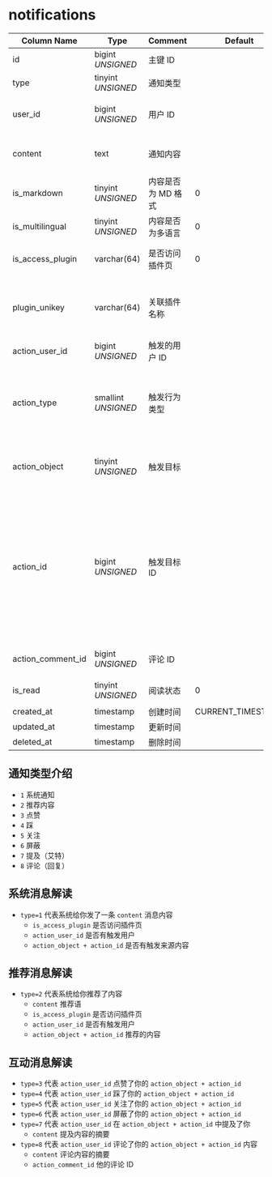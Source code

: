 # notifications

| Column Name | Type | Comment | Default | Null | Remark |
| --- | --- | --- | --- | --- | --- |
| id | bigint *UNSIGNED* | 主键 ID |  | NO | Auto Increment |
| type | tinyint *UNSIGNED* | 通知类型 |  | NO |  |
| user_id | bigint *UNSIGNED* | 用户 ID |  | NO | 关联字段 [users->id](../users/users.md)，这条通知属于谁 |
| content | text | 通知内容 |  | YES | 涉及到帖子或评论时，可存储摘要内容 |
| is_markdown | tinyint *UNSIGNED* | 内容是否为 MD 格式 | 0 | NO | 0.否 / 1.是 |
| is_multilingual | tinyint *UNSIGNED* | 内容是否为多语言 | 0 | NO | 0.否 / 1.是 |
| is_access_plugin | varchar(64) | 是否访问插件页 | 0 | NO | 将输出 plugin_unikey 的访问地址 |
| plugin_unikey | varchar(64) | 关联插件名称 |  | YES | 关联字段 [plugins->unikey](../plugins/plugins.md)<br>由哪个插件生成的通知消息 |
| action_user_id | bigint *UNSIGNED* | 触发的用户 ID |  | YES | 关联字段 [users->id](../users/users.md) |
| action_type | smallint *UNSIGNED* | 触发行为类型 |  | YES | 1.点赞 2.点踩 3.关注 4.屏蔽 5.发表 6.编辑 7.删除 8.置顶 9.设精 10.管理 |
| action_object | tinyint *UNSIGNED* | 触发目标 |  | YES | 1.用户 / 2.小组 / 3.话题 / 4.帖子 / 5.评论 |
| action_id | bigint *UNSIGNED* | 触发目标 ID |  | YES | 这条通知来源由哪个内容<br>1.关联字段 [users->id](../users/users.md)<br>2.关联字段 [groups->id](../contents/groups.md)<br>3.关联字段 [hashtags->id](../contents/hashtags.md)<br>4.关联字段 [posts->id](../contents/posts.md)<br>5.关联字段 [comments->id](../contents/comments.md) |
| action_comment_id | bigint *UNSIGNED* | 评论 ID |  | YES | 关联字段 [comments->id](../contents/comments.md) |
| is_read | tinyint *UNSIGNED* | 阅读状态 | 0 | NO | 0.未读 / 1.已读 |
| created_at | timestamp | 创建时间 | CURRENT_TIMESTAMP | NO |  |
| updated_at | timestamp | 更新时间 |  | YES |  |
| deleted_at | timestamp | 删除时间 |  | YES |  |

## 通知类型介绍

- `1` 系统通知
- `2` 推荐内容
- `3` 点赞
- `4` 踩
- `5` 关注
- `6` 屏蔽
- `7` 提及（艾特）
- `8` 评论（回复）

## 系统消息解读

- `type=1` 代表系统给你发了一条 `content` 消息内容
    - `is_access_plugin` 是否访问插件页
    - `action_user_id` 是否有触发用户
    - `action_object + action_id` 是否有触发来源内容

## 推荐消息解读

- `type=2` 代表系统给你推荐了内容
    - `content` 推荐语
    - `is_access_plugin` 是否访问插件页
    - `action_user_id` 是否有触发用户
    - `action_object + action_id` 推荐的内容

## 互动消息解读

- `type=3` 代表 `action_user_id` 点赞了你的 `action_object + action_id`
- `type=4` 代表 `action_user_id` 踩了你的 `action_object + action_id`
- `type=5` 代表 `action_user_id` 关注了你的 `action_object + action_id`
- `type=6` 代表 `action_user_id` 屏蔽了你的 `action_object + action_id`
- `type=7` 代表 `action_user_id` 在 `action_object + action_id` 中提及了你
    - `content` 提及内容的摘要
- `type=8` 代表 `action_user_id` 评论了你的 `action_object + action_id` 内容
    - `content` 评论内容的摘要
    - `action_comment_id` 他的评论 ID
